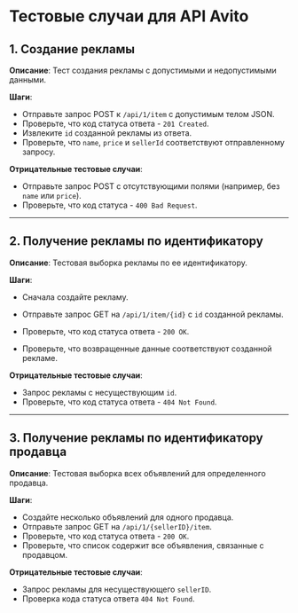 # Тестовые случаи для API Avito

## 1. Создание рекламы
**Описание**: Тест создания рекламы с допустимыми и недопустимыми данными.

**Шаги**:
- Отправьте запрос POST к `/api/1/item` с допустимым телом JSON.
- Проверьте, что код статуса ответа - `201 Created`.
- Извлеките `id` созданной рекламы из ответа.
- Проверьте, что `name`, `price` и `sellerId` соответствуют отправленному запросу.

**Отрицательные тестовые случаи**:
- Отправьте запрос POST с отсутствующими полями (например, без `name` или `price`).
- Проверьте, что код статуса - `400 Bad Request`.

---

## 2. Получение рекламы по идентификатору
**Описание**: Тестовая выборка рекламы по ее идентификатору.

**Шаги**:
- Сначала создайте рекламу.

- Отправьте запрос GET на `/api/1/item/{id}` с `id` созданной рекламы.
- Проверьте, что код статуса ответа - `200 OK`.
- Проверьте, что возвращенные данные соответствуют созданной рекламе.

**Отрицательные тестовые случаи**:
- Запрос рекламы с несуществующим `id`.
- Проверьте, что код статуса ответа - `404 Not Found`.

---

## 3. Получение рекламы по идентификатору продавца
**Описание**: Тестовая выборка всех объявлений для определенного продавца.

**Шаги**:
- Создайте несколько объявлений для одного продавца.
- Отправьте запрос GET на `/api/1/{sellerID}/item`.
- Проверьте, что код статуса ответа - `200 OK`.
- Проверьте, что список содержит все объявления, связанные с продавцом.

**Отрицательные тестовые случаи**:
- Запрос рекламы для несуществующего `sellerID`.
- Проверка кода статуса ответа `404 Not Found`.
